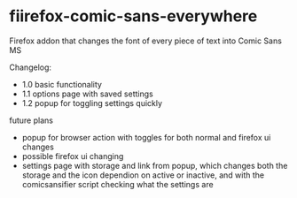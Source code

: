 # fiirefox-comic-sans-everywhere
Firefox addon that changes the font of every piece of text into Comic Sans MS

Changelog:
- 1.0 basic functionality
- 1.1 options page with saved settings
- 1.2 popup for toggling settings quickly

future plans
- popup for browser action with toggles for both normal and firefox ui changes
- possible firefox ui changing
- settings page with storage and link from popup, which changes both the storage and the icon dependion on active or inactive, and with the comicsansifier script checking what the settings are
